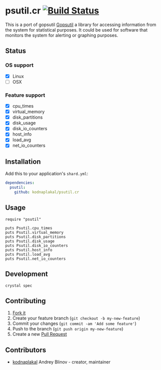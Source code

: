 # psutil.cr [![Build Status](https://api.travis-ci.org/kodnaplakal/psutil.cr.svg?branch=master)](https://travis-ci.org/kodnaplakal/psutil.cr)

This is a port of gopsutil [Gopsutil](https://github.com/shirou/gopsutil) a library for accessing information from the system for statistical purposes. It could be used for software that monitors the system for alerting or graphing purposes.

## Status

### OS support

- [x] Linux
- [ ] OSX

### Feature support

- [x] cpu_times
- [x] virtual_memory
- [x] disk_partitions
- [x] disk_usage
- [x] disk_io_counters
- [x] host_info
- [x] load_avg
- [x] net_io_counters

## Installation

Add this to your application's `shard.yml`:

```yaml
dependencies:
  psutil:
    github: kodnaplakal/psutil.cr
```

## Usage

```crystal
require "psutil"

puts Psutil.cpu_times
puts Psutil.virtual_memory
puts Psutil.disk_partitions
puts Psutil.disk_usage
puts Psutil.disk_io_counters
puts Psutil.host_info
puts Psutil.load_avg
puts Psutil.net_io_counters
```

## Development

```
crystal spec
```

## Contributing

1. [Fork it](https://github.com/kodnaplakal/psutil.cr/fork)
2. Create your feature branch (`git checkout -b my-new-feature`)
3. Commit your changes (`git commit -am 'Add some feature'`)
4. Push to the branch (`git push origin my-new-feature`)
5. Create a new [Pull Request](https://github.com/kodnaplakal/psutil.cr/pulls)

## Contributors

- [kodnaplakal](https://github.com/kodnaplakal) Andrey Blinov - creator, maintainer
